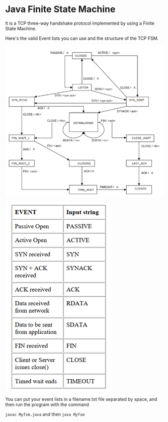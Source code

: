 # Java Finite State Machine
It is a TCP three-way handshake protocol implemented by using a Finite State Machine.

Here's the valid Event lists you can use and the structure of the TCP FSM.

![alt text](https://github.com/zqf0722/Java-Finite-State-Machine/blob/main/TCP_FSM.PNG?raw=true)

![alt text](https://github.com/zqf0722/Java-Finite-State-Machine/blob/main/ValidEvent.PNG?raw=true)

You can put your event lists in a filename.txt file separated by space, and then run the program with the command 

`javac Myfsm.java` and then `java Myfsm`
